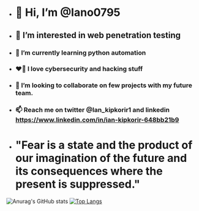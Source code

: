 - #   👋 Hi, I’m @Iano0795
- ##  👀 I’m interested in web penetration testing
- ### 🌱 I’m currently learning python automation
- ### ❤️‍🔥 I love cybersecurity and hacking stuff
- ### 💞️ I’m looking to collaborate on few projects with my future team.
- ### 📫 Reach me on twitter @Ian_kipkorir1 and linkedin https://www.linkedin.com/in/ian-kipkorir-648bb21b9
- # "Fear is a state and the product of our imagination of the future and its consequences where the present is suppressed."


<!---
Iano0795/Iano0795 is a ✨ special ✨ repository because its `README.md` (this file) appears on your GitHub profile.
You can click the Preview link to take a look at your changes.
--->
![Anurag's GitHub stats](https://github-readme-stats.vercel.app/api?username=Iano0795&show_icons=true&theme=synthwave)
[![Top Langs](https://github-readme-stats.vercel.app/api/top-langs/?username=Iano0795&layout=compact)](https://github.com/anuraghazra/github-readme-stats)
